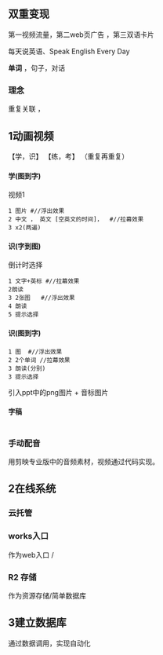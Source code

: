 ## 双重变现

第一视频流量，第二web页广告 ，第三双语卡片

每天说英语、Speak English Every Day

**单词** ，句子，对话



### 理念

重复关联 ，

## 1动画视频

 【学，识】 【练，考】 （重复再重复）

#### 学(图到字) 

 视频1

```
1 图片 #//浮出效果
2 中文 ， 英文 [空英文的时间]，  #//拉幕效果
3 x2(两遍)
```

#### 识(字到图)

 倒计时选择 

```
1 文字+英标 #//拉幕效果
2朗读
3 2张图   #//浮出效果
4 朗读
5 提示选择 
```



#### 识(图到字)  

```
1 图  #//浮出效果
2 2个单词 //拉幕效果
3 朗读(分别)
3 提示选择
```



引入ppt中的png图片 + 音标图片



#### 字稿

```

```









### 手动配音

用剪映专业版中的音频素材，视频通过代码实现。

###  





## 2在线系统









### 云托管

### works入口

作为web入口 /

### R2 存储

作为资源存储/简单数据库

## 3建立数据库 

通过数据调用，实现自动化









